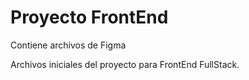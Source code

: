 # Proyecto FrontEnd
Contiene archivos de Figma

Archivos iniciales del proyecto para FrontEnd FullStack.